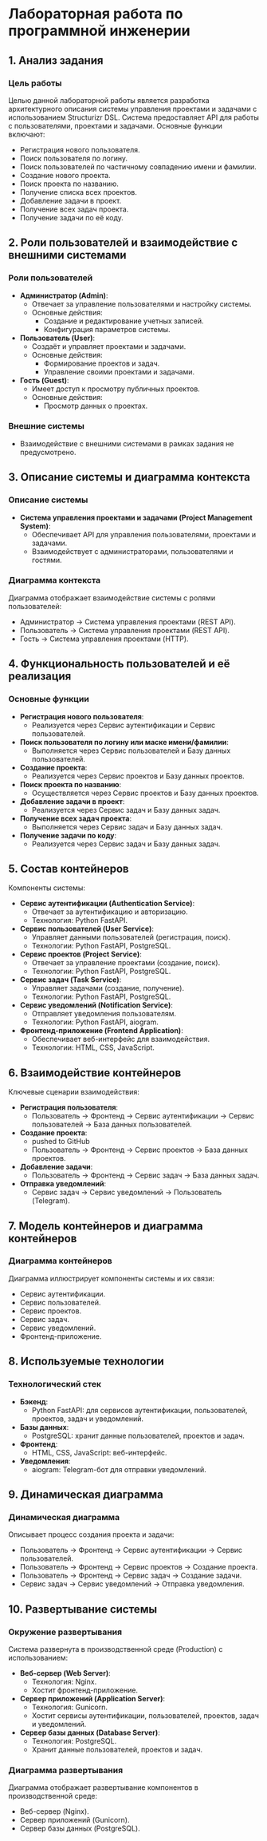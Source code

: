 # Лабораторная работа по программной инженерии

## 1. Анализ задания

### Цель работы
Целью данной лабораторной работы является разработка архитектурного описания системы управления проектами и задачами с использованием Structurizr DSL. Система предоставляет API для работы с пользователями, проектами и задачами. Основные функции включают:
- Регистрация нового пользователя.
- Поиск пользователя по логину.
- Поиск пользователей по частичному совпадению имени и фамилии.
- Создание нового проекта.
- Поиск проекта по названию.
- Получение списка всех проектов.
- Добавление задачи в проект.
- Получение всех задач проекта.
- Получение задачи по её коду.

## 2. Роли пользователей и взаимодействие с внешними системами

### Роли пользователей
- **Администратор (Admin)**:
  - Отвечает за управление пользователями и настройку системы.
  - Основные действия:
    - Создание и редактирование учетных записей.
    - Конфигурация параметров системы.
- **Пользователь (User)**:
  - Создаёт и управляет проектами и задачами.
  - Основные действия:
    - Формирование проектов и задач.
    - Управление своими проектами и задачами.
- **Гость (Guest)**:
  - Имеет доступ к просмотру публичных проектов.
  - Основные действия:
    - Просмотр данных о проектах.

### Внешние системы
- Взаимодействие с внешними системами в рамках задания не предусмотрено.

## 3. Описание системы и диаграмма контекста

### Описание системы
- **Система управления проектами и задачами (Project Management System)**:
  - Обеспечивает API для управления пользователями, проектами и задачами.
  - Взаимодействует с администраторами, пользователями и гостями.

### Диаграмма контекста
Диаграмма отображает взаимодействие системы с ролями пользователей:
- Администратор → Система управления проектами (REST API).
- Пользователь → Система управления проектами (REST API).
- Гость → Система управления проектами (HTTP).

## 4. Функциональность пользователей и её реализация

### Основные функции
- **Регистрация нового пользователя**:
  - Реализуется через Сервис аутентификации и Сервис пользователей.
- **Поиск пользователя по логину или маске имени/фамилии**:
  - Выполняется через Сервис пользователей и Базу данных пользователей.
- **Создание проекта**:
  - Реализуется через Сервис проектов и Базу данных проектов.
- **Поиск проекта по названию**:
  - Осуществляется через Сервис проектов и Базу данных проектов.
- **Добавление задачи в проект**:
  - Реализуется через Сервис задач и Базу данных задач.
- **Получение всех задач проекта**:
  - Выполняется через Сервис задач и Базу данных задач.
- **Получение задачи по коду**:
  - Реализуется через Сервис задач и Базу данных задач.

## 5. Состав контейнеров

Компоненты системы:
- **Сервис аутентификации (Authentication Service)**:
  - Отвечает за аутентификацию и авторизацию.
  - Технология: Python FastAPI.
- **Сервис пользователей (User Service)**:
  - Управляет данными пользователей (регистрация, поиск).
  - Технологии: Python FastAPI, PostgreSQL.
- **Сервис проектов (Project Service)**:
  - Отвечает за управление проектами (создание, поиск).
  - Технологии: Python FastAPI, PostgreSQL.
- **Сервис задач (Task Service)**:
  - Управляет задачами (создание, получение).
  - Технологии: Python FastAPI, PostgreSQL.
- **Сервис уведомлений (Notification Service)**:
  - Отправляет уведомления пользователям.
  - Технологии: Python FastAPI, aiogram.
- **Фронтенд-приложение (Frontend Application)**:
  - Обеспечивает веб-интерфейс для взаимодействия.
  - Технологии: HTML, CSS, JavaScript.

## 6. Взаимодействие контейнеров

Ключевые сценарии взаимодействия:
- **Регистрация пользователя**:
  - Пользователь → Фронтенд → Сервис аутентификации → Сервис пользователей → База данных пользователей.
- **Создание проекта**:
  - pushed to GitHub
  - Пользователь → Фронтенд → Сервис проектов → База данных проектов.
- **Добавление задачи**:
  - Пользователь → Фронтенд → Сервис задач → База данных задач.
- **Отправка уведомлений**:
  - Сервис задач → Сервис уведомлений → Пользователь (Telegram).

## 7. Модель контейнеров и диаграмма контейнеров

### Диаграмма контейнеров
Диаграмма иллюстрирует компоненты системы и их связи:
- Сервис аутентификации.
- Сервис пользователей.
- Сервис проектов.
- Сервис задач.
- Сервис уведомлений.
- Фронтенд-приложение.

## 8. Используемые технологии

### Технологический стек
- **Бэкенд**:
  - Python FastAPI: для сервисов аутентификации, пользователей, проектов, задач и уведомлений.
- **Базы данных**:
  - PostgreSQL: хранит данные пользователей, проектов и задач.
- **Фронтенд**:
  - HTML, CSS, JavaScript: веб-интерфейс.
- **Уведомления**:
  - aiogram: Telegram-бот для отправки уведомлений.

## 9. Динамическая диаграмма

### Динамическая диаграмма
Описывает процесс создания проекта и задачи:
- Пользователь → Фронтенд → Сервис аутентификации → Сервис пользователей.
- Пользователь → Фронтенд → Сервис проектов → Создание проекта.
- Пользователь → Фронтенд → Сервис задач → Создание задачи.
- Сервис задач → Сервис уведомлений → Отправка уведомления.

## 10. Развертывание системы

### Окружение развертывания
Система развернута в производственной среде (Production) с использованием:
- **Веб-сервер (Web Server)**:
  - Технология: Nginx.
  - Хостит фронтенд-приложение.
- **Сервер приложений (Application Server)**:
  - Технология: Gunicorn.
  - Хостит сервисы аутентификации, пользователей, проектов, задач и уведомлений.
- **Сервер базы данных (Database Server)**:
  - Технология: PostgreSQL.
  - Хранит данные пользователей, проектов и задач.

### Диаграмма развертывания
Диаграмма отображает развертывание компонентов в производственной среде:
- Веб-сервер (Nginx).
- Сервер приложений (Gunicorn).
- Сервер базы данных (PostgreSQL).